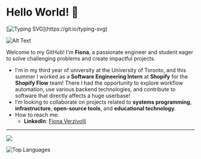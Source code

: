 # Hello World! 👋
[![Typing SVG](https://readme-typing-svg.herokuapp.com?lines=Hi,+I'm+Fiona+!;I'm+a+Developer!;I+love+coding+and+learning!)](https://git.io/typing-svg)

![Alt Text](https://media.giphy.com/media/v1.Y2lkPTc5MGI3NjExcXRscWFkdWxpanowaGw0ZG5heXVja3FzcTU4ODgyaWtjN2dsZXd1ZSZlcD12MV9naWZzX3NlYXJjaCZjdD1n/dzaUX7CAG0Ihi/giphy.gif)

Welcome to my GitHub! I'm **Fiona**, a passionate engineer and student eager to solve challenging problems and create impactful projects.
- I'm in my third year of university at the University of Toronto, and this summer I worked as a **Software Engineering Intern** at **Shopify** for the **Shopify Flow** team! There I had the opportunity to explore workflow automation, use various backend technologies, and contribute to software that directly affects a huge userbase!
- I’m looking to collaborate on projects related to **systems programming**, **infrastructure**, **open-source tools**, and **educational technology**.  
- How to reach me:  
  - **LinkedIn**: [Fiona Verzivolli](https://www.linkedin.com/in/fiona-verzivolli)  
---
![](https://komarev.com/ghpvc/?username=FionaVerzivolli)

![Top Languages](https://github-readme-stats.vercel.app/api/top-langs/?username=FionaVerzivolli&layout=compact&theme=radical)
